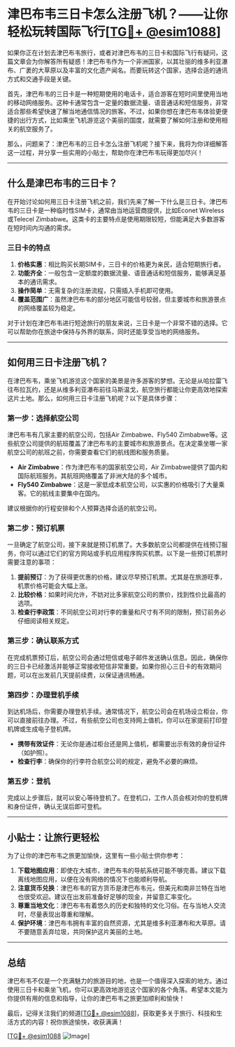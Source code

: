 # 津巴布韦三日卡怎么注册飞机？——让你轻松玩转国际飞行[[TG💪+ @esim1088](https://t.me/s/esim1088)]

如果你正在计划去津巴布韦旅行，或者对津巴布韦的三日卡和国际飞行有疑问，这篇文章会为你解答所有疑惑！津巴布韦作为一个非洲国家，以其壮丽的维多利亚瀑布、广袤的大草原以及丰富的文化遗产闻名。而要玩转这个国家，选择合适的通讯方式和交通手段是关键。

首先，津巴布韦的三日卡是一种短期使用的电话卡，适合游客在短时间里使用当地的移动网络服务。这种卡通常包含一定量的数据流量、语音通话和短信服务，非常适合那些希望快速了解当地通信情况的旅客。不过，如果你想在津巴布韦体验更便捷的出行方式，比如乘坐飞机游览这个美丽的国度，就需要了解如何注册和使用相关的航空服务了。

那么，问题来了：津巴布韦的三日卡怎么注册飞机呢？接下来，我将为你详细解答这一过程，并分享一些实用的小贴士，帮助你在津巴布韦玩得更加尽兴！

---

## 什么是津巴布韦的三日卡？

在开始讨论如何用三日卡注册飞机之前，我们先来了解一下什么是三日卡。津巴布韦的三日卡是一种临时性SIM卡，通常由当地运营商提供，比如Econet Wireless或Telecel Zimbabwe。这类卡的主要特点是使用期限较短，但能满足大多数游客在短时间内沟通的需求。

### 三日卡的特点

1. **价格实惠**：相比购买长期SIM卡，三日卡的价格更为亲民，适合短期旅行者。
2. **功能齐全**：一般包含一定额度的数据流量、语音通话和短信服务，能够满足基本的通讯需求。
3. **操作简单**：无需复杂的注册流程，只需插入手机即可使用。
4. **覆盖范围广**：虽然津巴布韦的部分地区可能信号较弱，但主要城市和旅游景点的网络覆盖较为稳定。

对于计划在津巴布韦进行短途旅行的朋友来说，三日卡是一个非常不错的选择。它可以帮助你在旅途中保持与外界的联系，同时还能享受当地的网络服务。

---

## 如何用三日卡注册飞机？

在津巴布韦，乘坐飞机游览这个国家的美景是许多游客的梦想。无论是从哈拉雷飞往布拉瓦约，还是从维多利亚瀑布前往马斯温戈，航空旅行都能让你更高效地探索这片土地。那么，如何用三日卡注册飞机呢？以下是具体步骤：

### 第一步：选择航空公司

津巴布韦有几家主要的航空公司，包括Air Zimbabwe、Fly540 Zimbabwe等。这些航空公司提供的航班覆盖了津巴布韦的主要城市和旅游景点。在决定乘坐哪一家航空公司的航班之前，你需要查看它们的航线图和服务质量。

- **Air Zimbabwe**：作为津巴布韦的国家航空公司，Air Zimbabwe提供了国内和国际航班服务。其航班网络覆盖了非洲大陆的多个城市。
- **Fly540 Zimbabwe**：这是一家低成本航空公司，以实惠的价格吸引了大量乘客。它的航线主要集中在国内。

建议根据你的行程安排和个人预算选择合适的航空公司。

### 第二步：预订机票

一旦确定了航空公司，接下来就是预订机票了。大多数航空公司都提供在线预订服务，你可以通过它们的官方网站或手机应用程序购买机票。以下是一些预订机票时需要注意的事项：

1. **提前预订**：为了获得更优惠的价格，建议尽早预订机票。尤其是在旅游旺季，机票价格可能会大幅上涨。
2. **比较价格**：如果时间允许，不妨对比多家航空公司的票价，找到性价比最高的选项。
3. **检查行李政策**：不同航空公司对行李的重量和尺寸有不同的限制，预订前务必仔细阅读相关规定。

### 第三步：确认联系方式

在完成机票预订后，航空公司会通过短信或电子邮件发送确认信息。因此，确保你的三日卡已经激活并能够正常接收短信非常重要。如果你担心三日卡的有效期问题，可以在出发前几天提前续费，以保证通讯畅通。

### 第四步：办理登机手续

到达机场后，你需要办理登机手续。通常情况下，航空公司会在机场设立柜台，你可以直接前往办理。不过，有些航空公司也支持网上值机，你可以在家提前打印登机牌或生成电子登机牌。

- **携带有效证件**：无论你是通过柜台还是网上值机，都需要出示有效的身份证件（如护照）。
- **检查行李**：确保你的行李符合航空公司的规定，避免不必要的麻烦。

### 第五步：登机

完成以上步骤后，就可以安心等待登机了。在登机口，工作人员会核对你的登机牌和身份证件，确认无误后即可登机。

---

## 小贴士：让旅行更轻松

为了让你的津巴布韦之旅更加愉快，这里有一些小贴士供你参考：

1. **下载地图应用**：即使在大城市，津巴布韦的导航系统可能不够完善。建议下载离线地图应用，以便在没有网络的情况下也能顺利导航。
2. **注意货币兑换**：津巴布韦的官方货币是津巴布韦元，但美元和南非兰特在当地也很受欢迎。建议在出发前准备好足够的现金，并留意汇率变化。
3. **尊重当地文化**：津巴布韦有着悠久的历史和独特的文化习俗。在与当地人交流时，尽量表现出尊重和理解。
4. **保护环境**：津巴布韦拥有丰富的自然资源，尤其是维多利亚瀑布和大草原。请不要随意丢弃垃圾，共同保护这片美丽的土地。

---

## 总结

津巴布韦不仅是一个充满魅力的旅游目的地，也是一个值得深入探索的地方。通过使用三日卡和乘坐飞机，你可以更高效地游览这个国家的各个角落。希望本文能为你提供有用的信息和指导，让你的津巴布韦之旅更加顺利和愉快！

最后，记得关注我们的频道[[TG💪+ @esim1088](https://t.me/s/esim1088)]，获取更多关于旅行、科技和生活方式的内容！祝你旅途愉快，收获满满！

[[TG💪+ @esim1088](https://t.me/s/esim1088) ![Image](https://i.postimg.cc/4NQfJmqS/Snipaste-2025-05-13-00-14-12.png)]